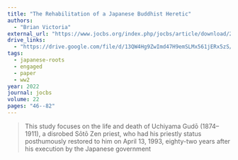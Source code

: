 ```yaml
---
title: "The Rehabilitation of a Japanese Buddhist Heretic"
authors:
  - "Brian Victoria"
external_url: "https://www.jocbs.org/index.php/jocbs/article/download/257/350"
drive_links:
  - "https://drive.google.com/file/d/13QW4Hg9ZwImd47H9emSLMx561jERx5zS/view?usp=drivesdk"
tags:
  - japanese-roots
  - engaged
  - paper
  - ww2
year: 2022
journal: jocbs
volume: 22
pages: "46--82"
---
```


> This study focuses on the life and death of Uchiyama Gudō (1874–1911), a disrobed Sōtō Zen priest, who had his priestly status posthumously restored to him on April 13, 1993, eighty-two years after his execution by the Japanese government
